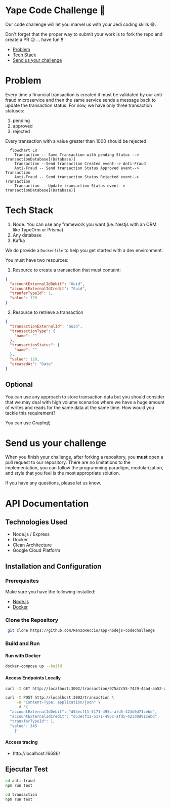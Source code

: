 # Yape Code Challenge :rocket:

Our code challenge will let you marvel us with your Jedi coding skills :smile:. 

Don't forget that the proper way to submit your work is to fork the repo and create a PR :wink: ... have fun !!

- [Problem](#problem)
- [Tech Stack](#tech_stack)
- [Send us your challenge](#send_us_your_challenge)

# Problem

Every time a financial transaction is created it must be validated by our anti-fraud microservice and then the same service sends a message back to update the transaction status.
For now, we have only three transaction statuses:

<ol>
  <li>pending</li>
  <li>approved</li>
  <li>rejected</li>  
</ol>

Every transaction with a value greater than 1000 should be rejected.

```mermaid
  flowchart LR
    Transaction -- Save Transaction with pending Status --> transactionDatabase[(Database)]
    Transaction --Send transaction Created event--> Anti-Fraud
    Anti-Fraud -- Send transaction Status Approved event--> Transaction
    Anti-Fraud -- Send transaction Status Rejected event--> Transaction
    Transaction -- Update transaction Status event--> transactionDatabase[(Database)]
```

# Tech Stack

<ol>
  <li>Node. You can use any framework you want (i.e. Nestjs with an ORM like TypeOrm or Prisma) </li>
  <li>Any database</li>
  <li>Kafka</li>    
</ol>

We do provide a `Dockerfile` to help you get started with a dev environment.

You must have two resources:

1. Resource to create a transaction that must containt:

```json
{
  "accountExternalIdDebit": "Guid",
  "accountExternalIdCredit": "Guid",
  "tranferTypeId": 1,
  "value": 120
}
```

2. Resource to retrieve a transaction

```json
{
  "transactionExternalId": "Guid",
  "transactionType": {
    "name": ""
  },
  "transactionStatus": {
    "name": ""
  },
  "value": 120,
  "createdAt": "Date"
}
```

## Optional

You can use any approach to store transaction data but you should consider that we may deal with high volume scenarios where we have a huge amount of writes and reads for the same data at the same time. How would you tackle this requirement?

You can use Graphql;

# Send us your challenge

When you finish your challenge, after forking a repository, you **must** open a pull request to our repository. There are no limitations to the implementation, you can follow the programming paradigm, modularization, and style that you feel is the most appropriate solution.

If you have any questions, please let us know.


# API Documentation

## Technologies Used
- Node.js / Express 
- Docker
- Clean Architecture
- Google Cloud Platform

## Installation and Configuration
### Prerequisites

Make sure you have the following installed:

- [Node.js](https://nodejs.org/)
- [Docker](https://www.docker.com/)

### Clone the Repository
```sh
 git clone https://github.com/RenzoReccio/app-nodejs-codechallenge
```
### Build and Run
#### Run with Docker
```sh
docker-compose up --build
```
#### Access Endpoints Locally
```sh
curl -X GET http://localhost:3002/transaction/975a7c55-7429-44a4-aa52-ae6f973c7739 
```

```sh
curl -X POST http://localhost:3002/transaction \
     -H "Content-Type: application/json" \
     -d '{
  "accountExternalIdDebit": "d53ecf11-5171-495c-afd5-423d0d71cebd",
  "accountExternalIdCredit": "d53ecf11-5171-495c-afd5-423d0d91cebd",
  "transferTypeId": 1,
  "value": 345
    }'
```
#### Access tracing
- http://localhost:16686/

## Ejecutar Test
```sh
cd anti-fraud
npm run test

cd transaction
npm run test
```
